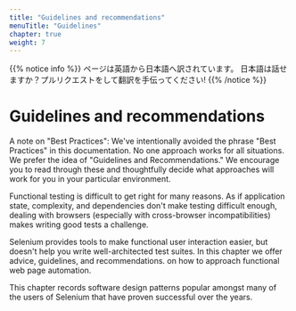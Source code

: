 ```yaml
---
title: "Guidelines and recommendations"
menuTitle: "Guidelines"
chapter: true
weight: 7
---
```


{{% notice info %}}
<i class="fas fa-language"></i> ページは英語から日本語へ訳されています。
日本語は話せますか？プルリクエストをして翻訳を手伝ってください!
{{% /notice %}}

# Guidelines and recommendations

A note on "Best Practices": We've intentionally avoided the phrase "Best
Practices" in this documentation. No one approach works for all situations.
We prefer the idea of "Guidelines and Recommendations." We encourage
you to read through these and thoughtfully decide what approaches
will work for you in your particular environment.

Functional testing is difficult to get right for many reasons.
As if application state, complexity, and dependencies don't make testing difficult enough,
dealing with browsers (especially with cross-browser incompatibilities)
makes writing good tests a challenge.

Selenium provides tools to make functional user interaction easier,
but doesn't help you write well-architected test suites.
In this chapter we offer advice, guidelines, and recommendations.
on how to approach functional web page automation.

This chapter records software design patterns popular
amongst many of the users of Selenium
that have proven successful over the years.
